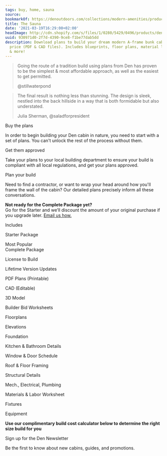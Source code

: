 ```yaml
---
tags: buy, home, sauna
source:
bookmarkOf: https://denoutdoors.com/collections/modern-amenities/products/outdoor-sauna
title: The Sauna
date: '2021-03-19T16:29:00+02:00'
headImage: http://cdn.shopify.com/s/files/1/0280/5429/0496/products/denoutdoorsdotcom_sauna16-1_f2cd6439-7107-45cf-817f-6ea9e11d57e3.jpg?v=1616453549
uuid: 930971d0-2f7d-4390-9ce8-f1be77dab5dd
description: Download plans to build your dream modern A-frame bunk cabin, at an affordable
  price (PDF & CAD files). Includes blueprints, floor plans, material lists, designs,
  & more!
---
```


> Going the route of a tradition build using plans from Den has proven to be the simplest & most affordable approach, as well as the easiest to get permitted.
> 
> @stillwaterpond

> The final result is nothing less than stunning. The design is sleek, nestled into the back hillside in a way that is both formidable but also understated.
> 
> Julia Sherman, @saladforpresident

Buy the plans

In order to begin building your Den cabin in nature, you need to start with a set of plans. You can't unlock the rest of the process without them.

Get them approved

Take your plans to your local building department to ensure your build is compliant with all local regulations, and get your plans approved.

Plan your build

Need to find a contractor, or want to wrap your head around how you'll frame the wall of the cabin? Our detailed plans precisely inform all these conversations.

**Not ready for the Complete Package yet?**  
Go for the Starter and we’ll discount the amount of your original purchase if you upgrade later. [Email us how.](mailto:support@denoutdoors.com)

  
Includes

  
Starter Package

Most Popular  
Complete Package

License to Build

Lifetime Version Updates

PDF Plans (Printable)

CAD (Editable)

3D Model

Builder Bid Worksheets

Floorplans

Elevations

Foundation

Kitchen & Bathroom Details

Window & Door Schedule

Roof & Floor Framing

Structural Details

Mech., Electrical, Plumbing

Materials & Labor Worksheet

Fixtures

Equipment

**Use our complimentary build cost calculator below to determine the right size build for you**

Sign up for the Den Newsletter

Be the first to know about new cabins, guides, and promotions.